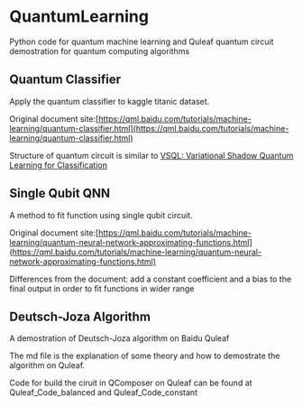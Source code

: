 # QuantumLearning
Python code for quantum machine learning and Quleaf quantum circuit demostration for quantum computing algorithms


## Quantum Classifier
Apply the quantum classifier to kaggle titanic dataset. 

Original document site:[https://qml.baidu.com/tutorials/machine-learning/quantum-classifier.html](https://qml.baidu.com/tutorials/machine-learning/quantum-classifier.html)

Structure of quantum circuit is similar to [VSQL: Variational Shadow Quantum Learning for Classification](https://doi.org/10.1609/aaai.v35i9.17016)



## Single Qubit QNN
A method to fit function using single qubit circuit.

Original document site:[https://qml.baidu.com/tutorials/machine-learning/quantum-neural-network-approximating-functions.html](https://qml.baidu.com/tutorials/machine-learning/quantum-neural-network-approximating-functions.html)

Differences from the document: add a constant coefficient and a bias to the final output in order to fit functions in wider range


## Deutsch-Joza Algorithm
A demostration of Deutsch-Joza algorithm on Baidu Quleaf

The md file is the explanation of some theory and how to demostrate the algorithm on Quleaf.

Code for build the ciruit in QComposer on Quleaf can be found at Quleaf_Code_balanced and Quleaf_Code_constant
